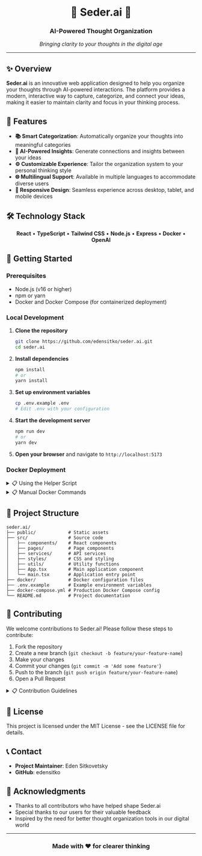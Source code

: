 <div align="center">

# 🧠 Seder.ai 🧠

### AI-Powered Thought Organization


*Bringing clarity to your thoughts in the digital age*

</div>

---

## ✨ Overview

**Seder.ai** is an innovative web application designed to help you organize your thoughts through AI-powered interactions. The platform provides a modern, interactive way to capture, categorize, and connect your ideas, making it easier to maintain clarity and focus in your thinking process.

## 🚀 Features

- **📚 Smart Categorization**: Automatically organize your thoughts into meaningful categories
- **🤖 AI-Powered Insights**: Generate connections and insights between your ideas
- **⚙️ Customizable Experience**: Tailor the organization system to your personal thinking style
- **🌐 Multilingual Support**: Available in multiple languages to accommodate diverse users
- **📱 Responsive Design**: Seamless experience across desktop, tablet, and mobile devices

## 🛠️ Technology Stack

<div align="center">

**React** • **TypeScript** • **Tailwind CSS** • **Node.js** • **Express** • **Docker** • **OpenAI**

</div>

## 🚦 Getting Started

### Prerequisites

- Node.js (v16 or higher)
- npm or yarn
- Docker and Docker Compose (for containerized deployment)

### Local Development

1. **Clone the repository**
   ```bash
   git clone https://github.com/edensitko/seder.ai.git
   cd seder.ai
   ```

2. **Install dependencies**
   ```bash
   npm install
   # or
   yarn install
   ```

3. **Set up environment variables**
   ```bash
   cp .env.example .env
   # Edit .env with your configuration
   ```

4. **Start the development server**
   ```bash
   npm run dev
   # or
   yarn dev
   ```

5. **Open your browser** and navigate to `http://localhost:5173`

### Docker Deployment

<details>
<summary>📋 Using the Helper Script</summary>
<br>

We've included a helper script to simplify Docker operations:

```bash
# Make the script executable (only needed once)
chmod +x docker-start.sh

# Start in development mode (with hot reloading)
./docker-start.sh dev

# Start in production mode
./docker-start.sh prod

# Build the production Docker image
./docker-start.sh build

# Stop running containers
./docker-start.sh stop
```
</details>

<details>
<summary>📋 Manual Docker Commands</summary>
<br>

If you prefer using Docker commands directly:

**Development Mode**

```bash
# Build and start the development container
docker-compose -f docker-compose.dev.yml up --build

# Stop the development container
docker-compose -f docker-compose.dev.yml down
```

**Production Mode**

```bash
# Build and start the production container
docker-compose up --build

# Stop the production container
docker-compose down
```
</details>

## 📂 Project Structure

```
seder.ai/
├── public/            # Static assets
├── src/               # Source code
│   ├── components/    # React components
│   ├── pages/         # Page components
│   ├── services/      # API services
│   ├── styles/        # CSS and styling
│   ├── utils/         # Utility functions
│   ├── App.tsx        # Main application component
│   └── main.tsx       # Application entry point
├── docker/            # Docker configuration files
├── .env.example       # Example environment variables
├── docker-compose.yml # Production Docker Compose config
└── README.md          # Project documentation
```

## 🤝 Contributing

We welcome contributions to Seder.ai! Please follow these steps to contribute:

1. Fork the repository
2. Create a new branch (`git checkout -b feature/your-feature-name`)
3. Make your changes
4. Commit your changes (`git commit -m 'Add some feature'`)
5. Push to the branch (`git push origin feature/your-feature-name`)
6. Open a Pull Request

<details>
<summary>📋 Contribution Guidelines</summary>
<br>

### Code Style
- Follow the existing code style
- Use meaningful variable and function names
- Write comments for complex logic

### Commit Messages
- Use clear and meaningful commit messages
- Reference issue numbers when applicable

### Testing
- Add tests for new features
- Ensure all tests pass before submitting a PR
</details>

## 📄 License

This project is licensed under the MIT License - see the LICENSE file for details.

## 📞 Contact

- **Project Maintainer**: Eden Sitkovetsky
- **GitHub**: edensitko

## 🙏 Acknowledgments

- Thanks to all contributors who have helped shape Seder.ai
- Special thanks to our users for their valuable feedback
- Inspired by the need for better thought organization tools in our digital world

---

<div align="center">

### Made with ❤️ for clearer thinking

</div>
